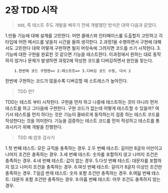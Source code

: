 # 2장 TDD 시작

> tdd, 즉 테스트 주도 개발을 배우기 전에 개발했던 방식은 대략 다음과 같았다.

1.만들 기능에 대해 설계를 고민한다. 어떤 클래스와 인터페이스롤 도출할지 고민하고 각 타입에 어떤 메서드를 넣을지 시간을 들여 생각한다.
2.과정1을 수행하면서 구현에 대해서도 고민한다 대략 어떻게 구현하면 될지 머릿속에 그려지면 코드를 쓰기 시작한다.
3.기능에 대한 구현을 완료한 것 같으면 기능을 테스트한다. 이과정에서 원하는 대로 동작 하지 않거나 문제가 발생하면 과정2에 작성한 코드를 디버깅하면서 원인을 찾는다.

```
    1.한번에 코드 구현현=> 2.테스트트=> 3.디버깅 코드 수정, 다시 2
```
한번에 구현하는 코드가 많을수록 디버깅할 때 스트레스가 높아진다.



>TDD 란?

TDD는 테스트 부터 시작한다. 구현을 먼저 하고 나중에 테스트하는 것이 아니라 먼저 테스트를 하고 그다음에 구현한다. 구현 코드가 없는데 어떻게 테스트할 수 있을까? 여기서 테스트를 먼저 하다는 것은 기능이 올바르게 동작하는지 검증 하는 테스트 코드를 작성한다는 것을 의미한다. 기능을 검증하는 테스트 코드를 먼저 작성하고 테스트를 통과시키기 위해 개발을 진행한다.

>TDD 예:암호 검사기

1.첫 번째 테스트: 모든 규직을 충족하는 경우.
2.두 번째 테스트: 길이만 8글자 미만이고 나머지 조건은 충족하는 경우.
3.세 번째 테스트: 숫자를 포함하지 않고 나머지 조건은 충족하는 경우.
4.네 번째 테스트: 값이 없는 경우.
5.다섯 번째 테스트: 대문자를 포함하지 않고 나머지 조건을 충족하는 경우.
6.여섯 번째 테스트: 길이가 8글자 이상인 조건만 충족하는 경우.
7.일곱 번재 테스트: 숫자 포함 조건만 충족하는 경우.
8.여덟 번째 테스트: 대문자 포함 조건만 충족하는 경우.
9.아홉 번째 테스트: 아무 조건도 충족하지 않는 경우.
